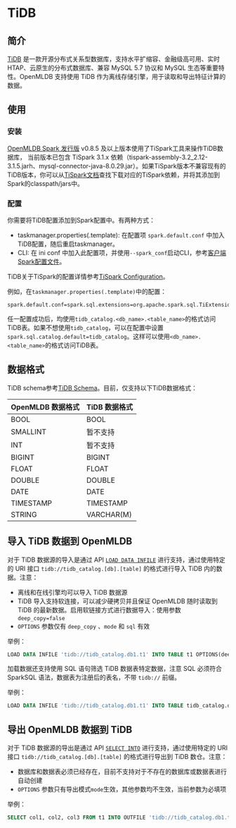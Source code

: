 # TiDB

## 简介

[TiDB](https://docs.pingcap.com/zh/) 是一款开源分布式关系型数据库，支持水平扩缩容、金融级高可用、实时 HTAP、云原生的分布式数据库、兼容 MySQL 5.7 协议和 MySQL 生态等重要特性。OpenMLDB 支持使用 TiDB 作为离线存储引擎，用于读取和导出特征计算的数据。

## 使用

### 安装

[OpenMLDB Spark 发行版](../../tutorial/openmldbspark_distribution.md) v0.8.5 及以上版本使用了TiSpark工具来操作TiDB数据库， 当前版本已包含 TiSpark 3.1.x 依赖（tispark-assembly-3.2_2.12-3.1.5.jarh、mysql-connector-java-8.0.29.jar）。如果TiSpark版本不兼容现有的TiDB版本，你可以从[TiSpark文档](https://docs.pingcap.com/zh/tidb/stable/tispark-overview)查找下载对应的TiSpark依赖，并将其添加到Spark的classpath/jars中。


### 配置

你需要将TiDB配置添加到Spark配置中。有两种方式：

- taskmanager.properties(.template): 在配置项 `spark.default.conf` 中加入TiDB配置，随后重启taskmanager。
- CLI: 在 ini conf 中加入此配置项，并使用`--spark_conf`启动CLI，参考[客户端Spark配置文件](../../reference/client_config/client_spark_config.md)。

TiDB关于TiSpark的配置详情参考[TiSpark Configuration](https://docs.pingcap.com/zh/tidb/stable/tispark-overview#tispark-%E9%85%8D%E7%BD%AE)。

例如，在`taskmanager.properties(.template)`中的配置：

```properties
spark.default.conf=spark.sql.extensions=org.apache.spark.sql.TiExtensions;spark.sql.catalog.tidb_catalog=org.apache.spark.sql.catalyst.catalog.TiCatalog;spark.sql.catalog.tidb_catalog.pd.addresses=127.0.0.1:2379;spark.tispark.pd.addresses=127.0.0.1:2379;spark.sql.tidb.addr=127.0.0.1;spark.sql.tidb.port=4000;spark.sql.tidb.user=root;spark.sql.tidb.password=root;
```

任一配置成功后，均使用`tidb_catalog.<db_name>.<table_name>`的格式访问TiDB表。如果不想使用`tidb_catalog`，可以在配置中设置`spark.sql.catalog.default=tidb_catalog`。这样可以使用`<db_name>.<table_name>`的格式访问TiDB表。

## 数据格式

TiDB schema参考[TiDB Schema](https://docs.pingcap.com/zh/tidb/stable/data-type-overview)。目前，仅支持以下TiDB数据格式：

| OpenMLDB 数据格式 | TiDB 数据格式 |
| ----------------- |---------|
| BOOL              | BOOL    |
| SMALLINT          | 暂不支持    |
| INT               | 暂不支持        |
| BIGINT            | BIGINT  |
| FLOAT             | FLOAT   |
| DOUBLE            | DOUBLE  |
| DATE              | DATE    |
| TIMESTAMP         | TIMESTAMP |
| STRING            | VARCHAR(M) |

## 导入 TiDB 数据到 OpenMLDB

对于 TiDB 数据源的导入是通过 API [`LOAD DATA INFILE`](../../openmldb_sql/dml/LOAD_DATA_STATEMENT.md) 进行支持，通过使用特定的 URI 接口 `tidb://tidb_catalog.[db].[table]` 的格式进行导入 TiDB 内的数据。注意：

- 离线和在线引擎均可以导入 TiDB 数据源
- TiDB 导入支持软连接，可以减少硬拷贝并且保证 OpenMLDB 随时读取到 TiDB 的最新数据。启用软链接方式进行数据导入：使用参数 `deep_copy=false`
- `OPTIONS` 参数仅有 `deep_copy` 、`mode` 和 `sql` 有效

举例：

```sql
LOAD DATA INFILE 'tidb://tidb_catalog.db1.t1' INTO TABLE t1 OPTIONS(deep_copy=false);
```

加载数据还支持使用 SQL 语句筛选 TiDB 数据表特定数据，注意 SQL 必须符合 SparkSQL 语法，数据表为注册后的表名，不带 `tidb://` 前缀。

举例：

```sql
LOAD DATA INFILE 'tidb://tidb_catalog.db1.t1' INTO TABLE tidb_catalog.db1.t1 OPTIONS(deep_copy=true, sql='SELECT * FROM tidb_catalog.db1.t1 where key=\"foo\"')
```

## 导出 OpenMLDB 数据到 TiDB

对于 TiDB 数据源的导出是通过 API [`SELECT INTO`](../../openmldb_sql/dql/SELECT_INTO_STATEMENT.md) 进行支持，通过使用特定的 URI 接口 `tidb://tidb_catalog.[db].[table]` 的格式进行导出到 TiDB 数仓。注意：

- 数据库和数据表必须已经存在，目前不支持对于不存在的数据库或数据表进行自动创建
- `OPTIONS` 参数只有导出模式`mode`生效，其他参数均不生效，当前参数为必填项

举例：

```sql
SELECT col1, col2, col3 FROM t1 INTO OUTFILE 'tidb://tidb_catalog.db1.t1' options(mode='append');
```
